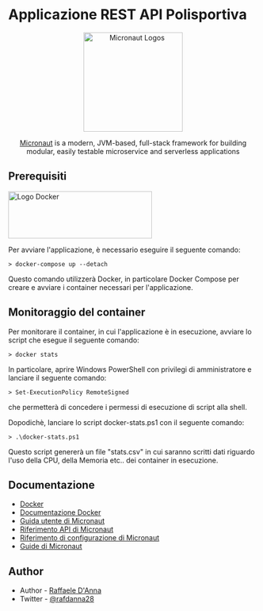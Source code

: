 [//]: # (## Micronaut 3.9.3 Documentation)

[//]: # ()
[//]: # (- [User Guide]&#40;https://docs.micronaut.io/3.9.3/guide/index.html&#41;)

[//]: # (- [API Reference]&#40;https://docs.micronaut.io/3.9.3/api/index.html&#41;)

[//]: # (- [Configuration Reference]&#40;https://docs.micronaut.io/3.9.3/guide/configurationreference.html&#41;)

[//]: # (- [Micronaut Guides]&#40;https://guides.micronaut.io/index.html&#41;)

[//]: # (---)

[//]: # ()
[//]: # (- [Micronaut Maven Plugin documentation]&#40;https://micronaut-projects.github.io/micronaut-maven-plugin/latest/&#41;)

[//]: # (## Feature test-resources documentation)

[//]: # ()
[//]: # (- [Micronaut Test Resources documentation]&#40;https://micronaut-projects.github.io/micronaut-test-resources/latest/guide/&#41;)

[//]: # ()
[//]: # ()
[//]: # (## Feature http-client documentation)

[//]: # ()
[//]: # (- [Micronaut HTTP Client documentation]&#40;https://docs.micronaut.io/latest/guide/index.html#httpClient&#41;)

[//]: # ()
[//]: # ()
[//]: # (## Feature openapi documentation)

[//]: # ()
[//]: # (- [Micronaut OpenAPI Support documentation]&#40;https://micronaut-projects.github.io/micronaut-openapi/latest/guide/index.html&#41;)

[//]: # ()
[//]: # (- [https://www.openapis.org]&#40;https://www.openapis.org&#41;)

[//]: # ()
[//]: # ()
[//]: # (## Feature jdbc-tomcat documentation)

[//]: # ()
[//]: # (- [Micronaut Tomcat JDBC Connection Pool documentation]&#40;https://micronaut-projects.github.io/micronaut-sql/latest/guide/index.html#jdbc&#41;)

[//]: # ()
[//]: # ()

# Applicazione REST API Polisportiva

<p align="center">
  <a href="https://micronaut.io/" target="blank"><img src="https://objectcomputing.com/files/8216/2275/4539/sally_micronaut_mascot.svg" width="200" alt="Micronaut Logos" /></a>
</p>
<p align="center"><a href="https://micronaut.io/" target="_blank">Micronaut</a> is a modern, JVM-based, full-stack framework for building modular, easily testable microservice and serverless applications</p> <p align="center">

## Prerequisiti

<a href="https://www.docker.com/" target="blank"><img src="https://www.docker.com/wp-content/uploads/2022/03/horizontal-logo-monochromatic-white.png" alt="Logo Docker" width="290" height="95"></a>

Per avviare l'applicazione, è necessario eseguire il seguente comando:

```shell
> docker-compose up --detach
```
Questo comando utilizzerà Docker, in particolare Docker Compose per creare e avviare i container necessari per l'applicazione.

## Monitoraggio del container

Per monitorare il container, in cui l'applicazione è in esecuzione, avviare lo script che esegue il seguente comando:

```shell
> docker stats
```

In particolare, aprire Windows PowerShell con privilegi di amministratore e lanciare il seguente comando:


```shell
> Set-ExecutionPolicy RemoteSigned
```

che permetterà di concedere i permessi di esecuzione di script alla shell.

Dopodichè, lanciare lo script docker-stats.ps1 con il seguente comando:

```shell
> .\docker-stats.ps1
```

Questo script genererà un file "stats.csv" in cui saranno scritti dati riguardo l'uso della CPU, della Memoria etc.. dei container in esecuzione.


## Documentazione

- [Docker](https://www.docker.com/)
- [Documentazione Docker](https://docs.docker.com/)
- [Guida utente di Micronaut](https://docs.micronaut.io/3.9.3/guide/index.html)
- [Riferimento API di Micronaut](https://docs.micronaut.io/3.9.3/api/index.html)
- [Riferimento di configurazione di Micronaut](https://docs.micronaut.io/3.9.3/guide/configurationreference.html)
- [Guide di Micronaut](https://guides.micronaut.io/index.html)



## Author

- Author - [Raffaele D'Anna](https://github.com/rafdan28)
- Twitter - [@rafdanna28](https://twitter.com/rafdanna28)


[//]: # (## Risorse di test)

[//]: # ()
[//]: # (- [Documentazione delle risorse di test di Micronaut]&#40;https://micronaut-projects.github.io/micronaut-test-resources/latest/guide/&#41;)

[//]: # ()
[//]: # (## Client HTTP)

[//]: # ()
[//]: # (- [Documentazione del client HTTP di Micronaut]&#40;https://docs.micronaut.io/latest/guide/index.html#httpClient&#41;)

[//]: # ()
[//]: # (## JDBC Tomcat)

[//]: # ()
[//]: # (- [Documentazione del pool di connessione JDBC Tomcat di Micronaut]&#40;https://micronaut-projects.github.io/micronaut-sql/latest/guide/index.html#jdbc&#41;)
